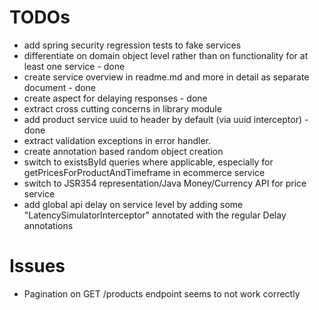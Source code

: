 # TODOs
* add spring security regression tests to fake services
* differentiate on domain object level rather than on functionality for at least one service - done
* create service overview in readme.md and more in detail as separate document - done
* create aspect for delaying responses - done
* extract cross cutting concerns in library module
* add product service uuid to header by default (via uuid interceptor) - done
* extract validation exceptions in error handler.
* create annotation based random object creation
* switch to existsById queries where applicable, especially for getPricesForProductAndTimeframe in ecommerce service
* switch to JSR354 representation/Java Money/Currency API for price service
* add global api delay on service level by adding some "LatencySimulatorInterceptor" annotated with the regular Delay 
annotations

# Issues
* Pagination on GET /products endpoint seems to not work correctly